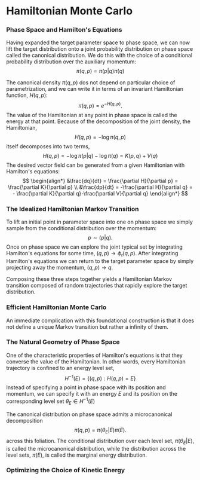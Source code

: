 # Hamiltonian Monte Carlo

### Phase Space and Hamilton's Equations

Having expanded the target parameter space to phase space, we can now lift the target distribution onto a joint probability distribution on phase space called the canonical distribution. We do this with the choice of a conditional probability distribution over the auxiliary momentum:
$$
\begin{equation*}
	\pi (q,p) = \pi (p|q)\pi (q)
\end{equation*}
$$

The canonical density $\pi (q,p)$ dos not depend on particular choice of parametrization, and we can write it in terms of an invariant Hamiltonian function, $H (q,p)$:
$$
\begin{equation*}
	\pi (q,p) = e^{-H (q,p)}.
\end{equation*}
$$
The value of the Hamiltonian at any point in phase space is called the energy at that point. Because of the decomposition of the joint density, the Hamiltonian,
$$
\begin{equation*}
	H (q,p) = -\log \pi (q,p)
\end{equation*}
$$
itself decomposes into two terms, 
$$
\begin{equation*}
	H (q,p) = -\log \pi (p|q) - \log \pi (q) = K (p,q) + V (q)
\end{equation*}
$$
The desired vector field can be generated from a given Hamiltonian with Hamilton's equations:
$$
\begin{align*}
	&\frac{dq}{dt} = \frac{\partial H}{\partial p} = \frac{\partial K}{\partial p} \\
	&\frac{dp}{dt} = -\frac{\partial H}{\partial q} = - \frac{\partial K}{\partial q}-\frac{\partial V}{\partial q}
\end{align*}
$$

### The Idealized Hamiltonian Markov Transition

To lift an initial point in parameter space into one on phase space we simply sample from the conditional distribution over the momentum:
$$
\begin{equation*}
	p \sim (p|q).
\end{equation*}
$$
Once on phase space we can explore the joint typical set by integrating Hamilton's equations for some time, $(q,p) \to \phi_{t}(q,p)$. After integrating Hamilton's equations we can return to the target parameter space by simply projecting away the momentum, $(q,p) \to q$.

Composing these three steps together yields a Hamiltonian Markov transition composed of random trajectories that rapidly explore the target distribution.

### Efficient Hamiltonian Monte Carlo

An immediate complication with this foundational construction is that it does not define a unique Markov transition but rather a infinity of them.

### The Natural Geometry of Phase Space

One of the characteristic properties of Hamilton's equations is that they converse the value of the Hamiltonian. In other words, every Hamiltonian trajectory is confined to an energy level set,
$$
\begin{equation*}
	H^{-1}(E) = \{(q,p) : H(q,p) = E\}
\end{equation*}
$$
Instead of specifying a point in phase space with its position and momentum, we can specify it with an energy $E$ and its position on the corresponding level set $\theta_{E} \in H^{-1}(E)$

The canonical distribution on phase space admits a microcanonical decomposition
$$
\begin{equation*}
	\pi (q,p) = \pi (\theta_{E}|E)\pi (E).
\end{equation*}
$$
across this foliation. The conditional distribution over each level set, $\pi (\theta_{E}|E)$, is called the microcanonical distribution, while the distribution across the level sets, $\pi (E)$, is called the marginal energy distribution.

### Optimizing the Choice of Kinetic Energy

